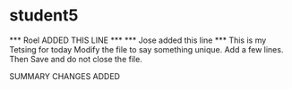 # student5
*** Roel ADDED THIS LINE ***
*** Jose added this line ***
This is my Tetsing for today
Modify the file to say something unique.
Add a few lines.
Then Save and do not close the file.


SUMMARY CHANGES ADDED
